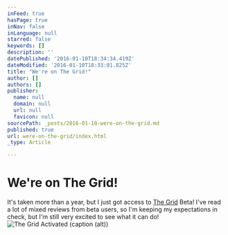 ```yaml
---
inFeed: true
hasPage: true
inNav: false
inLanguage: null
starred: false
keywords: []
description: ''
datePublished: '2016-01-10T18:34:34.419Z'
dateModified: '2016-01-10T18:33:01.825Z'
title: "We're on The Grid!"
author: []
authors: []
publisher:
  name: null
  domain: null
  url: null
  favicon: null
sourcePath: _posts/2016-01-10-were-on-the-grid.md
published: true
url: were-on-the-grid/index.html
_type: Article

---
```

# We're on The Grid!

It's taken more than a year, but I just got access to [The Grid][0] Beta! I've read a lot of mixed reviews from beta users, so I'm keeping my expectations in check, but I'm still very excited to see what it can do!
![The Grid Activated (caption (alt))](https://the-grid-user-content.s3-us-west-2.amazonaws.com/f1ef597a-cbfd-4f02-b712-d9b64132b4c1.png)

[0]: https://thegrid.io/